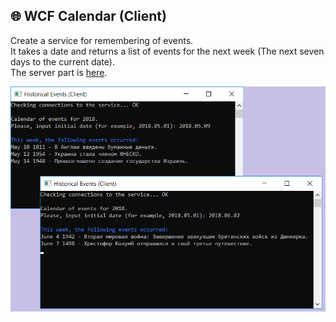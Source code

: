 ## :globe_with_meridians: WCF Calendar (Client) 
Create a service for remembering of events.  
It takes a date and returns a list of events for the next week (The next seven days to the current date).  
The server part is [here](https://github.com/mhavryliuk/EU_WCF_Calendar_Service "WCF Calendar (Service)").

![](//github.com/mhavryliuk/EU_WCF_Calendar_Client/blob/master/WCF_Calendar.png "An example")
